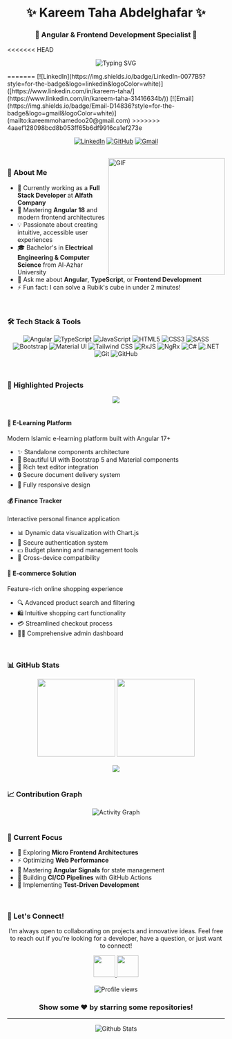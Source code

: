 <h1 align="center">✨ Kareem Taha Abdelghafar ✨</h1>
<h3 align="center">🚀 Angular & Frontend Development Specialist 🚀</h3>

<<<<<<< HEAD
<p align="center">
  <img src="https://readme-typing-svg.herokuapp.com?font=Fira+Code&pause=1000&color=6A54F7&center=true&vCenter=true&width=435&lines=Angular+Developer;Frontend+Specialist;UI%2FUX+Enthusiast;Clean+Code+Advocate" alt="Typing SVG" />
</p>
=======
[![LinkedIn](https://img.shields.io/badge/LinkedIn-0077B5?style=for-the-badge&logo=linkedin&logoColor=white)]([https://www.linkedin.com/in/kareem-taha/](https://www.linkedin.com/in/kareem-taha-31416634b/))
[![Email](https://img.shields.io/badge/Email-D14836?style=for-the-badge&logo=gmail&logoColor=white)](mailto:kareemmohamedoo20@gmail.com)
>>>>>>> 4aaef128098bcd8b053ff65b6df9916ca1ef273e

<div align="center">
  
  [![LinkedIn](https://img.shields.io/badge/LinkedIn-%230077B5.svg?style=for-the-badge&logo=linkedin&logoColor=white)](https://www.linkedin.com/in/kareem-taha-31416634b/)
  [![GitHub](https://img.shields.io/badge/GitHub-%23121011.svg?style=for-the-badge&logo=github&logoColor=white)](https://github.com/kareemtaha-coder)
  [![Gmail](https://img.shields.io/badge/Gmail-%23EA4335.svg?style=for-the-badge&logo=gmail&logoColor=white)](mailto:kareemmohamedoo20@gmail.com)
  
</div>

<br/>

<img align="right" height="270px" alt="GIF" src="https://i.imgur.com/2jzCRH9.gif" />

### 🧐 About Me

- 🔭 Currently working as a **Full Stack Developer** at **Alfath Company**
- 🌱 Mastering **Angular 18** and modern frontend architectures
- 💡 Passionate about creating intuitive, accessible user experiences
- 🎓 Bachelor's in **Electrical Engineering & Computer Science** from Al-Azhar University
- 💬 Ask me about **Angular**, **TypeScript**, or **Frontend Development**
- ⚡ Fun fact: I can solve a Rubik's cube in under 2 minutes!

<br/>

### 🛠️ Tech Stack & Tools

<div align="center">
  
  ![Angular](https://img.shields.io/badge/Angular-%23DD0031.svg?style=for-the-badge&logo=angular&logoColor=white)
  ![TypeScript](https://img.shields.io/badge/TypeScript-%23007ACC.svg?style=for-the-badge&logo=typescript&logoColor=white)
  ![JavaScript](https://img.shields.io/badge/JavaScript-%23F7DF1E.svg?style=for-the-badge&logo=javascript&logoColor=black)
  ![HTML5](https://img.shields.io/badge/HTML5-%23E34F26.svg?style=for-the-badge&logo=html5&logoColor=white)
  ![CSS3](https://img.shields.io/badge/CSS3-%231572B6.svg?style=for-the-badge&logo=css3&logoColor=white)
  ![SASS](https://img.shields.io/badge/SASS-hotpink.svg?style=for-the-badge&logo=SASS&logoColor=white)
  ![Bootstrap](https://img.shields.io/badge/Bootstrap-%23563D7C.svg?style=for-the-badge&logo=bootstrap&logoColor=white)
  ![Material UI](https://img.shields.io/badge/Material%20UI-%230081CB.svg?style=for-the-badge&logo=material-ui&logoColor=white)
  ![Tailwind CSS](https://img.shields.io/badge/Tailwind%20CSS-%2338B2AC.svg?style=for-the-badge&logo=tailwind-css&logoColor=white)
  ![RxJS](https://img.shields.io/badge/RxJS-%23B7178C.svg?style=for-the-badge&logo=reactivex&logoColor=white)
  ![NgRx](https://img.shields.io/badge/NgRx-%23BA2BD2.svg?style=for-the-badge&logo=redux&logoColor=white)
  ![C#](https://img.shields.io/badge/C%23-%23239120.svg?style=for-the-badge&logo=c-sharp&logoColor=white)
  ![.NET](https://img.shields.io/badge/.NET-%235C2D91.svg?style=for-the-badge&logo=.net&logoColor=white)
  ![Git](https://img.shields.io/badge/Git-%23F05033.svg?style=for-the-badge&logo=git&logoColor=white)
  ![GitHub](https://img.shields.io/badge/GitHub-%23121011.svg?style=for-the-badge&logo=github&logoColor=white)
  
</div>

<br/>

### 🌟 Highlighted Projects

<div align="center">
<a href="https://github.com/kareemtaha-coder/to-do-list">
  <img align="center" src="https://github-readme-stats.vercel.app/api/pin/?username=kareemtaha-coder&repo=to-do-list&theme=tokyonight" />
</a>
</div>

<br/>

#### 🏫 E-Learning Platform
Modern Islamic e-learning platform built with Angular 17+
- ✨ Standalone components architecture
- 🎨 Beautiful UI with Bootstrap 5 and Material components
- 📝 Rich text editor integration
- 🔒 Secure document delivery system
- 📱 Fully responsive design

#### 💰 Finance Tracker
Interactive personal finance application
- 📊 Dynamic data visualization with Chart.js
- 🔐 Secure authentication system
- 💵 Budget planning and management tools
- 📱 Cross-device compatibility

#### 🛒 E-commerce Solution
Feature-rich online shopping experience
- 🔍 Advanced product search and filtering
- 🛍️ Intuitive shopping cart functionality
- 💳 Streamlined checkout process
- 👨‍💼 Comprehensive admin dashboard

<br/>

### 📊 GitHub Stats

<div align="center">
  <img height="180em" src="https://github-readme-stats.vercel.app/api?username=kareemtaha-coder&show_icons=true&theme=tokyonight&include_all_commits=true&count_private=true"/>
  <img height="180em" src="https://github-readme-stats.vercel.app/api/top-langs/?username=kareemtaha-coder&layout=compact&langs_count=8&theme=tokyonight"/>
</div>

<br/>

<div align="center">
  <img src="https://github-profile-trophy.vercel.app/?username=kareemtaha-coder&theme=tokyonight&column=7&margin-w=15&margin-h=15" />
</div>

<br/>

### 📈 Contribution Graph

<div align="center">
  <img src="https://activity-graph.herokuapp.com/graph?username=kareemtaha-coder&theme=react-dark" alt="Activity Graph" />
</div>

<br/>

### 🎯 Current Focus

- 📱 Exploring **Micro Frontend Architectures**
- ⚡ Optimizing **Web Performance**
- 🧩 Mastering **Angular Signals** for state management
- 🔄 Building **CI/CD Pipelines** with GitHub Actions
- 🧪 Implementing **Test-Driven Development**

<br/>

### 🤝 Let's Connect!

<div align="center">
  <p>I'm always open to collaborating on projects and innovative ideas. Feel free to reach out if you're looking for a developer, have a question, or just want to connect!</p>
  
  <a href="https://www.linkedin.com/in/kareem-taha/">
    <img height="50" src="https://user-images.githubusercontent.com/46517096/166973395-19676cd8-f8ec-4abf-83ff-da8243505b82.png"/>
  </a>
  <a href="mailto:kareemmohamedoo20@gmail.com">
    <img height="50" src="https://user-images.githubusercontent.com/46517096/166974271-91dfa250-d70b-4cb9-8707-f1bda1b708c3.png"/>
  </a>
</div>

<br/>

<div align="center">
  <img src="https://komarev.com/ghpvc/?username=kareemtaha-coder&color=blueviolet&style=flat-square&label=Profile+Views" alt="Profile views" />
</div>

<div align="center">
  
  ### Show some ❤️ by starring some repositories!
  
</div>

---

<p align="center">
  <img src="https://raw.githubusercontent.com/mayhemantt/mayhemantt/Update/svg/Bottom.svg" alt="Github Stats" />
</p>

